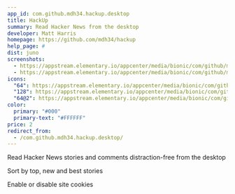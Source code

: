 ```yaml
---
app_id: com.github.mdh34.hackup.desktop
title: HackUp
summary: Read Hacker News from the desktop
developer: Matt Harris
homepage: https://github.com/mdh34/hackup
help_page: #
dist: juno
screenshots:
  - https://appstream.elementary.io/appcenter/media/bionic/com/github/mdh34.hackup.desktop/97BAA254BBE2D580DC0BF8919945E0BA/screenshots/image-1_orig.png
  - https://appstream.elementary.io/appcenter/media/bionic/com/github/mdh34.hackup.desktop/97BAA254BBE2D580DC0BF8919945E0BA/screenshots/image-2_orig.png
icons:
  "64": https://appstream.elementary.io/appcenter/media/bionic/com/github/mdh34.hackup.desktop/97BAA254BBE2D580DC0BF8919945E0BA/icons/64x64/com.github.mdh34.hackup_com.github.mdh34.hackup.png
  "128": https://appstream.elementary.io/appcenter/media/bionic/com/github/mdh34.hackup.desktop/97BAA254BBE2D580DC0BF8919945E0BA/icons/128x128/com.github.mdh34.hackup_com.github.mdh34.hackup.png
  "64@2": https://appstream.elementary.io/appcenter/media/bionic/com/github/mdh34.hackup.desktop/97BAA254BBE2D580DC0BF8919945E0BA/icons/64x64@2/com.github.mdh34.hackup_com.github.mdh34.hackup.png
color:
  primary: "#000"
  primary-text: "#FFFFFF"
price: 2
redirect_from:
  - /com.github.mdh34.hackup.desktop/
---
```


<p>Read Hacker News stories and comments distraction-free from the desktop</p>
<p>Sort by top, new and best stories</p>
<p>Enable or disable site cookies</p>